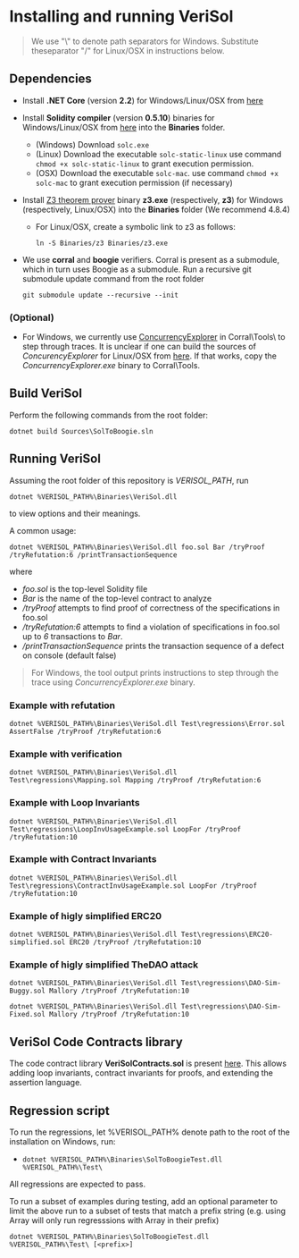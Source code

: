 # Installing and running VeriSol

 > We use "\\" to denote path separators for Windows. Substitute theseparator "/" for Linux/OSX in instructions below. 


## Dependencies

- Install **.NET Core** (version **2.2**) for Windows/Linux/OSX from [here](https://dotnet.microsoft.com/download/dotnet-core/2.2#sdk-2.2.106) 
- Install **Solidity compiler** (version **0.5.10**) binaries for Windows/Linux/OSX from [here](https://github.com/ethereum/solidity/releases/tag/v0.5.10) into the **Binaries** folder.
   - (Windows) Download `solc.exe`
   - (Linux) Download the executable `solc-static-linux` use command `chmod +x solc-static-linux` to grant execution permission.
   - (OSX) Download the executable `solc-mac`. use command `chmod +x solc-mac` to grant execution permission (if necessary)
- Install [Z3 theorem prover](https://github.com/Z3Prover/z3/releases) binary **z3.exe** (respectively, **z3**) for Windows (respectively, Linux/OSX) into the **Binaries** folder (We recommend 4.8.4)
   - For Linux/OSX, create a symbolic link to z3 as follows:
   
      `ln -S Binaries/z3 Binaries/z3.exe`


- We use **corral** and **boogie** verifiers. Corral is present as a submodule, which in turn uses Boogie as a submodule. Run a recursive git submodule update command from the root folder 

      git submodule update --recursive --init


### (Optional) 
   - For Windows, we currently use  [ConcurrencyExplorer](https://github.com/LeeSanderson/Chess) in Corral\Tools\ to step through traces. It is unclear if one can build the sources of *ConcurencyExplorer* for Linux/OSX from [here](https://github.com/LeeSanderson/Chess). If that works, copy the *ConcurrencyExplorer.exe* binary to Corral\Tools\.

## Build VeriSol

Perform the following commands from the root folder:

    dotnet build Sources\SolToBoogie.sln

## Running VeriSol

Assuming the root folder of this repository is *VERISOL_PATH*, run 

`dotnet %VERISOL_PATH%\Binaries\VeriSol.dll`

to view options and their meanings. 

A common usage:

`dotnet %VERISOL_PATH%\Binaries\VeriSol.dll foo.sol Bar /tryProof /tryRefutation:6 /printTransactionSequence`

where 
   - *foo.sol* is the top-level Solidity file
   - *Bar* is the name of the top-level contract to analyze
   - */tryProof* attempts to find proof of correctness of the specifications in foo.sol
   - */tryRefutation:6* attempts to find a violation of specifications in foo.sol up to *6* transactions to *Bar*.
   - */printTransactionSequence* prints the transaction sequence of a defect on console (default false)

  > For Windows, the tool output prints instructions to step through the trace using *ConcurrencyExplorer.exe* binary. 

### Example with refutation ###
`dotnet %VERISOL_PATH%\Binaries\VeriSol.dll Test\regressions\Error.sol AssertFalse /tryProof /tryRefutation:6`

### Example with verification ###
`dotnet %VERISOL_PATH%\Binaries\VeriSol.dll Test\regressions\Mapping.sol Mapping /tryProof /tryRefutation:6`

### Example with Loop Invariants ###
`dotnet %VERISOL_PATH%\Binaries\VeriSol.dll Test\regressions\LoopInvUsageExample.sol LoopFor /tryProof /tryRefutation:10`

### Example with Contract Invariants ###
`dotnet %VERISOL_PATH%\Binaries\VeriSol.dll Test\regressions\ContractInvUsageExample.sol LoopFor /tryProof /tryRefutation:10`

### Example of higly simplified ERC20 ###
`dotnet %VERISOL_PATH%\Binaries\VeriSol.dll Test\regressions\ERC20-simplified.sol ERC20 /tryProof /tryRefutation:10`

### Example of higly simplified TheDAO attack ###
`dotnet %VERISOL_PATH%\Binaries\VeriSol.dll Test\regressions\DAO-Sim-Buggy.sol Mallory /tryProof /tryRefutation:10`

`dotnet %VERISOL_PATH%\Binaries\VeriSol.dll Test\regressions\DAO-Sim-Fixed.sol Mallory /tryProof /tryRefutation:10`

## VeriSol Code Contracts library
The code contract library **VeriSolContracts.sol** is present [here](https://github.com/microsoft/verisol/blob/master/Test/regressions/Libraries/VeriSolContracts.sol). This allows adding loop invariants, contract invariants for proofs, and extending the assertion language.  

## Regression script

To run the regressions, let %VERISOL_PATH% denote path to the root of the installation on Windows, run:
-  `dotnet %VERISOL_PATH%\Binaries\SolToBoogieTest.dll  %VERISOL_PATH%\Test\`
<!-- - (Linux/OSX) `dotnet $VeriSolPath/Sources/SolToBoogieTest/bin/Debug/netcoreapp2.2/SolToBoogieTest.dll $VeriSolPath $VeriSolPath/Test` -->

All regressions are expected to pass. 

To run a subset of examples during testing, add an optional parameter to limit the above run to a subset of tests that match a prefix string *<prefix>* (e.g. using Array will only run regresssions with Array in their prefix)

`dotnet %VERISOL_PATH%\Binaries\SolToBoogieTest.dll  %VERISOL_PATH%\Test\ [<prefix>]`


